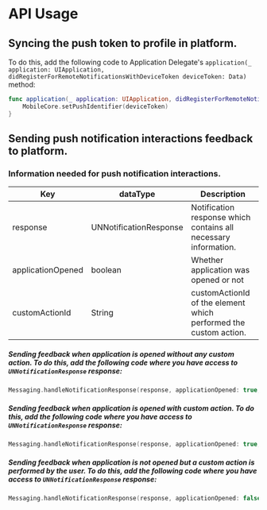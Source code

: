 #  API Usage

## Syncing the push token to profile in platform. 

To do this, add the following code to Application Delegate's `application(_ application: UIApplication, didRegisterForRemoteNotificationsWithDeviceToken deviceToken: Data)` method:
```swift
func application(_ application: UIApplication, didRegisterForRemoteNotificationsWithDeviceToken deviceToken: Data) {
    MobileCore.setPushIdentifier(deviceToken)
}
```

## Sending push notification interactions feedback to platform. 

### Information needed for push notification interactions.
| Key               | dataType   | Description                                                                                                                    |
|-------------------|------------|--------------------------------------------------------------------------------------------------------------------------------|
| response           | UNNotificationResponse     | Notification response which contains all necessary information.                                                                                 |
| applicationOpened | boolean    | Whether application was opened or not                                                                                          |
| customActionId          | String     | customActionId of the element which performed  the custom action.                                                                    |                                                                                                |

##### Sending feedback when application is opened without any custom action. To do this, add the following code where you have access to `UNNotificationResponse` response:
```swift
Messaging.handleNotificationResponse(response, applicationOpened: true, customActionId: nil)
```

##### Sending feedback when application is opened with custom action. To do this, add the following code where you have access to `UNNotificationResponse` response:
```swift
Messaging.handleNotificationResponse(response, applicationOpened: true, customActionId: <customActionId>)
```

##### Sending feedback when application is not opened but a custom action is performed by the user. To do this, add the following code where you have access to `UNNotificationResponse` response:
```swift
Messaging.handleNotificationResponse(response, applicationOpened: false, customActionId: <customActionId>)
```
